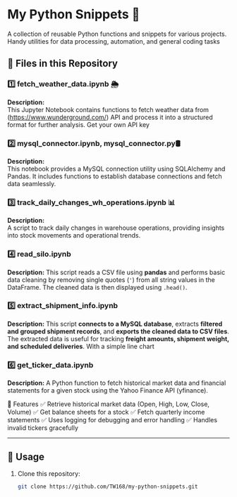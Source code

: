 
# My Python Snippets 🐍

A collection of reusable Python functions and snippets for various projects. Handy utilities for data processing, automation, and general coding tasks

## 📂 Files in this Repository

### 1️⃣ fetch_weather_data.ipynb 🌦️
**Description:**  
This Jupyter Notebook contains functions to fetch weather data from (https://www.wunderground.com/) API and process it into a structured format for further analysis.
Get your own API key

### 2️⃣ mysql_connector.ipynb, mysql_connector.py🛢️
**Description:**  
This notebook provides a MySQL connection utility using SQLAlchemy and Pandas. It includes functions to establish database connections and fetch data seamlessly.

### 3️⃣ track_daily_changes_wh_operations.ipynb 📊
**Description:**  
A script to track daily changes in warehouse operations, providing insights into stock movements and operational trends.

### 4️⃣ read_silo.ipynb
**Description:** 
This script reads a CSV file using **pandas** and performs basic data cleaning by removing single quotes (`'`) from all string values in the DataFrame. The cleaned data is then displayed using `.head()`.

### 5️⃣ extract_shipment_info.ipynb
**Description:** 
This script **connects to a MySQL database**, extracts **filtered and grouped shipment records**, and **exports the cleaned data to CSV files**. The extracted data is useful for tracking **freight amounts, shipment weight, and scheduled deliveries**.
With a simple line chart

### 6️⃣ get_ticker_data.ipynb
**Description:**
A Python function to fetch historical market data and financial statements for a given stock using the Yahoo Finance API (yfinance).

📌 Features
✅ Retrieve historical market data (Open, High, Low, Close, Volume)
✅ Get balance sheets for a stock
✅ Fetch quarterly income statements
✅ Uses logging for debugging and error handling
✅ Handles invalid tickers gracefully


---

## 🚀 Usage
1. Clone this repository:
   ```bash
   git clone https://github.com/TW168/my-python-snippets.git
